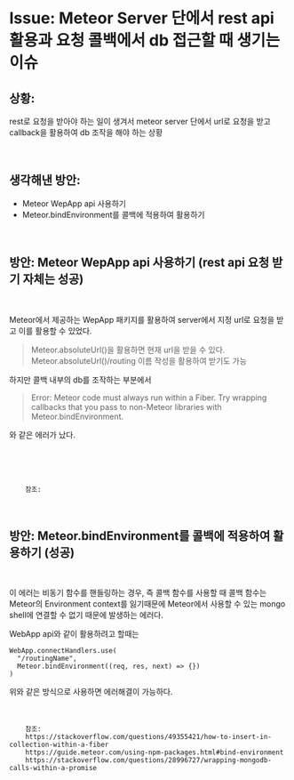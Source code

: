 <!--
author: Dailyscat
purpose: issue arrange
rules:
 (1) 헤더와 문단사이
    <br/>
    <br/>
 (2) 코드가 작성되는 부분은 >로 정리
 (3) 참조는 해당 내용 바로 아래
    <br/>
    <br/>
 (4) 명령어는 bold
 (5) 방안은 ## 안의 과정은 ###
-->

# Issue: Meteor Server 단에서 rest api 활용과 요청 콜백에서 db 접근할 때 생기는 이슈

## 상황:

rest로 요청을 받아야 하는 일이 생겨서 meteor server 단에서 url로 요청을 받고 callback을 활용하여 db 조작을 해야 하는 상황

<br/>

## 생각해낸 방안:

- Meteor WepApp api 사용하기
- Meteor.bindEnvironment를 콜백에 적용하여 활용하기

<br/>

## 방안: Meteor WepApp api 사용하기 (rest api 요청 받기 자체는 성공)

<br/>

Meteor에서 제공하는 WepApp 패키지를 활용하여 server에서 지정 url로 요청을 받고 이를 활용할 수 있었다.

> Meteor.absoluteUrl()을 활용하면 현재 url을 받을 수 있다.
> Meteor.absoluteUrl()/routing 이름 작성을 활용하여 받기도 가능

하지만 콜백 내부의 db를 조작하는 부분에서

> Error: Meteor code must always run within a Fiber. Try wrapping callbacks that you pass to non-Meteor libraries with Meteor.bindEnvironment.

와 같은 에러가 났다.

<br/>
<br/>
<br/>

        참조:

<br/>

## 방안: Meteor.bindEnvironment를 콜백에 적용하여 활용하기 (성공)

<br/>

이 에러는 비동기 함수를 핸들링하는 경우, 즉 콜백 함수를 사용할 때 콜백 함수는 Meteor의 Environment context를 잃기때문에 Meteor에서 사용할 수 있는 mongo shell에 연결할 수 없기 때문에 발생하는 에러다.

WebApp api와 같이 활용하려고 할때는

    WebApp.connectHandlers.use(
      "/routingName",
      Meteor.bindEnvironment((req, res, next) => {})
    )

위와 같은 방식으로 사용하면 에러해결이 가능하다.
<br/>
<br/>
<br/>

        참조:
        https://stackoverflow.com/questions/49355421/how-to-insert-in-collection-within-a-fiber
        https://guide.meteor.com/using-npm-packages.html#bind-environment
        https://stackoverflow.com/questions/28996727/wrapping-mongodb-calls-within-a-promise

<br/>
